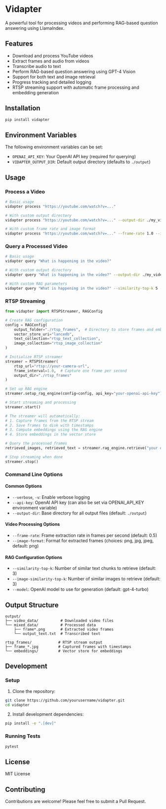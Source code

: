 # Vidapter

A powerful tool for processing videos and performing RAG-based question answering using LlamaIndex.

## Features

- Download and process YouTube videos
- Extract frames and audio from videos
- Transcribe audio to text
- Perform RAG-based question answering using GPT-4 Vision
- Support for both text and image retrieval
- Progress tracking and detailed logging
- RTSP streaming support with automatic frame processing and embedding generation

## Installation

```bash
pip install vidapter
```

## Environment Variables

The following environment variables can be set:

- `OPENAI_API_KEY`: Your OpenAI API key (required for querying)
- `VIDAPTER_OUTPUT_DIR`: Default output directory (defaults to `./output`)

## Usage

### Process a Video

```bash
# Basic usage
vidapter process "https://youtube.com/watch?v=..."

# With custom output directory
vidapter process "https://youtube.com/watch?v=..." --output-dir ./my_video

# With custom frame rate and image format
vidapter process "https://youtube.com/watch?v=..." --frame-rate 1.0 --image-format jpg
```

### Query a Processed Video

```bash
# Basic usage
vidapter query "What is happening in the video?"

# With custom output directory
vidapter query "What is happening in the video?" --output-dir ./my_video

# With custom RAG parameters
vidapter query "What is happening in the video?" --similarity-top-k 5 --image-similarity-top-k 3
```

### RTSP Streaming

```python
from vidapter import RTSPStreamer, RAGConfig

# Create RAG configuration
config = RAGConfig(
    output_folder="./rtsp_frames",  # Directory to store frames and embeddings
    vector_store_uri="lancedb",
    text_collection="rtsp_text_collection",
    image_collection="rtsp_image_collection"
)

# Initialize RTSP streamer
streamer = RTSPStreamer(
    rtsp_url="rtsp://your-camera-url",
    frame_interval=1.0,  # Capture one frame per second
    output_dir="./rtsp_frames"
)

# Set up RAG engine
streamer.setup_rag_engine(config=config, api_key="your-openai-api-key")

# Start streaming and processing
streamer.start()

# The streamer will automatically:
# 1. Capture frames from the RTSP stream
# 2. Save frames to disk with timestamps
# 3. Compute embeddings using the RAG engine
# 4. Store embeddings in the vector store

# Query the processed frames
retrieved_images, retrieved_text = streamer.rag_engine.retrieve("your query here")

# Stop streaming when done
streamer.stop()
```

### Command Line Options

#### Common Options

- `--verbose`, `-v`: Enable verbose logging
- `--api-key`: OpenAI API key (can also be set via OPENAI_API_KEY environment variable)
- `--output-dir`: Base directory for all output files (default: `./output`)

#### Video Processing Options

- `--frame-rate`: Frame extraction rate in frames per second (default: 0.5)
- `--image-format`: Format for extracted frames (choices: png, jpg, jpeg, default: png)

#### RAG Configuration Options

- `--similarity-top-k`: Number of similar text chunks to retrieve (default: 3)
- `--image-similarity-top-k`: Number of similar images to retrieve (default: 3)
- `--model`: OpenAI model to use for generation (default: gpt-4-turbo)

## Output Structure

```
output/
├── video_data/          # Downloaded video files
└── mixed_data/          # Processed data
    ├── frame*.png       # Extracted video frames
    └── output_text.txt  # Transcribed text

rtsp_frames/            # RTSP stream output
├── frame_*.jpg         # Captured frames with timestamps
└── embeddings/         # Vector store for embeddings
```

## Development

### Setup

1. Clone the repository:
```bash
git clone https://github.com/yourusername/vidapter.git
cd vidapter
```

2. Install development dependencies:
```bash
pip install -e ".[dev]"
```

### Running Tests

```bash
pytest
```

## License

MIT License

## Contributing

Contributions are welcome! Please feel free to submit a Pull Request.
